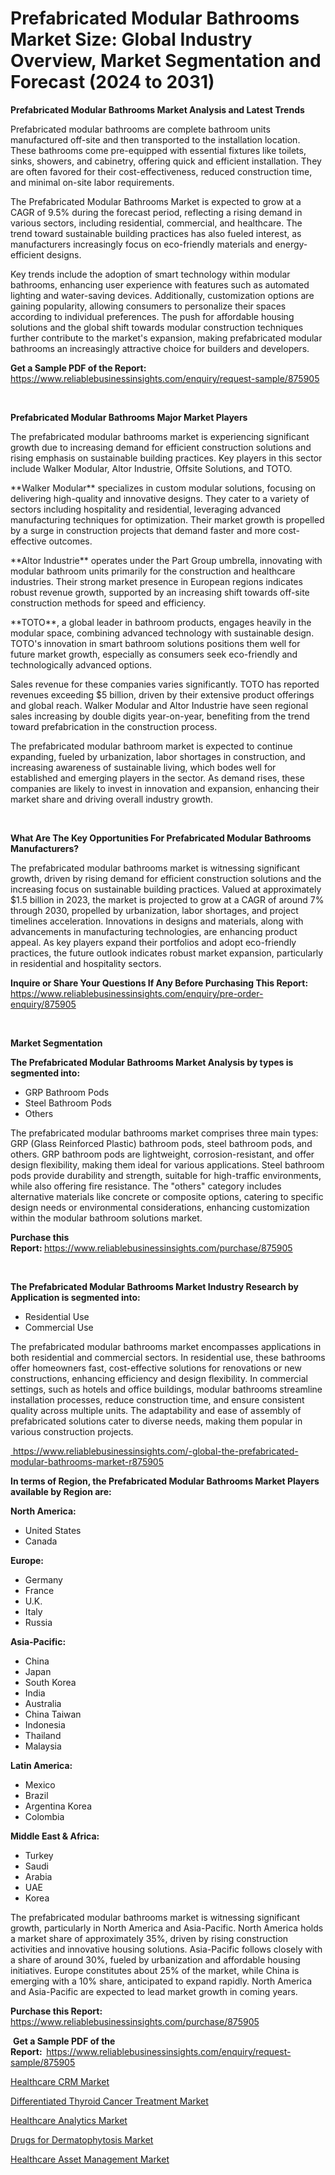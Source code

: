 <p><h1>Prefabricated Modular Bathrooms Market Size: Global Industry Overview, Market Segmentation and Forecast (2024 to 2031)</h1></p><p><strong>Prefabricated Modular Bathrooms Market Analysis and Latest Trends</strong></p>
<p><p>Prefabricated modular bathrooms are complete bathroom units manufactured off-site and then transported to the installation location. These bathrooms come pre-equipped with essential fixtures like toilets, sinks, showers, and cabinetry, offering quick and efficient installation. They are often favored for their cost-effectiveness, reduced construction time, and minimal on-site labor requirements. </p><p>The Prefabricated Modular Bathrooms Market is expected to grow at a CAGR of 9.5% during the forecast period, reflecting a rising demand in various sectors, including residential, commercial, and healthcare. The trend toward sustainable building practices has also fueled interest, as manufacturers increasingly focus on eco-friendly materials and energy-efficient designs. </p><p>Key trends include the adoption of smart technology within modular bathrooms, enhancing user experience with features such as automated lighting and water-saving devices. Additionally, customization options are gaining popularity, allowing consumers to personalize their spaces according to individual preferences. The push for affordable housing solutions and the global shift towards modular construction techniques further contribute to the market's expansion, making prefabricated modular bathrooms an increasingly attractive choice for builders and developers.</p></p>
<p><strong>Get a Sample PDF of the Report:&nbsp;</strong> <a href="https://www.reliablebusinessinsights.com/enquiry/request-sample/875905">https://www.reliablebusinessinsights.com/enquiry/request-sample/875905</a></p>
<p>&nbsp;</p>
<p><strong>Prefabricated Modular Bathrooms Major Market Players</strong></p>
<p><p>The prefabricated modular bathrooms market is experiencing significant growth due to increasing demand for efficient construction solutions and rising emphasis on sustainable building practices. Key players in this sector include Walker Modular, Altor Industrie, Offsite Solutions, and TOTO.</p><p>**Walker Modular** specializes in custom modular solutions, focusing on delivering high-quality and innovative designs. They cater to a variety of sectors including hospitality and residential, leveraging advanced manufacturing techniques for optimization. Their market growth is propelled by a surge in construction projects that demand faster and more cost-effective outcomes.</p><p>**Altor Industrie** operates under the Part Group umbrella, innovating with modular bathroom units primarily for the construction and healthcare industries. Their strong market presence in European regions indicates robust revenue growth, supported by an increasing shift towards off-site construction methods for speed and efficiency.</p><p>**TOTO**, a global leader in bathroom products, engages heavily in the modular space, combining advanced technology with sustainable design. TOTO's innovation in smart bathroom solutions positions them well for future market growth, especially as consumers seek eco-friendly and technologically advanced options.</p><p>Sales revenue for these companies varies significantly. TOTO has reported revenues exceeding $5 billion, driven by their extensive product offerings and global reach. Walker Modular and Altor Industrie have seen regional sales increasing by double digits year-on-year, benefiting from the trend toward prefabrication in the construction process.</p><p>The prefabricated modular bathroom market is expected to continue expanding, fueled by urbanization, labor shortages in construction, and increasing awareness of sustainable living, which bodes well for established and emerging players in the sector. As demand rises, these companies are likely to invest in innovation and expansion, enhancing their market share and driving overall industry growth.</p></p>
<p>&nbsp;</p>
<p><strong>What Are The Key Opportunities For Prefabricated Modular Bathrooms Manufacturers?</strong></p>
<p><p>The prefabricated modular bathrooms market is witnessing significant growth, driven by rising demand for efficient construction solutions and the increasing focus on sustainable building practices. Valued at approximately $1.5 billion in 2023, the market is projected to grow at a CAGR of around 7% through 2030, propelled by urbanization, labor shortages, and project timelines acceleration. Innovations in designs and materials, along with advancements in manufacturing technologies, are enhancing product appeal. As key players expand their portfolios and adopt eco-friendly practices, the future outlook indicates robust market expansion, particularly in residential and hospitality sectors.</p></p>
<p><strong>Inquire or Share Your Questions If Any Before Purchasing This Report:</strong> <a href="https://www.reliablebusinessinsights.com/enquiry/pre-order-enquiry/875905">https://www.reliablebusinessinsights.com/enquiry/pre-order-enquiry/875905</a></p>
<p>&nbsp;</p>
<p><strong>Market Segmentation</strong></p>
<p><strong>The Prefabricated Modular Bathrooms Market Analysis by types is segmented into:</strong></p>
<p><ul><li>GRP Bathroom Pods</li><li>Steel Bathroom Pods</li><li>Others</li></ul></p>
<p><p>The prefabricated modular bathrooms market comprises three main types: GRP (Glass Reinforced Plastic) bathroom pods, steel bathroom pods, and others. GRP bathroom pods are lightweight, corrosion-resistant, and offer design flexibility, making them ideal for various applications. Steel bathroom pods provide durability and strength, suitable for high-traffic environments, while also offering fire resistance. The "others" category includes alternative materials like concrete or composite options, catering to specific design needs or environmental considerations, enhancing customization within the modular bathroom solutions market.</p></p>
<p><strong>Purchase this Report:&nbsp;</strong><a href="https://www.reliablebusinessinsights.com/purchase/875905">https://www.reliablebusinessinsights.com/purchase/875905</a></p>
<p>&nbsp;</p>
<p><strong>The Prefabricated Modular Bathrooms Market Industry Research by Application is segmented into:</strong></p>
<p><ul><li>Residential Use</li><li>Commercial Use</li></ul></p>
<p><p>The prefabricated modular bathrooms market encompasses applications in both residential and commercial sectors. In residential use, these bathrooms offer homeowners fast, cost-effective solutions for renovations or new constructions, enhancing efficiency and design flexibility. In commercial settings, such as hotels and office buildings, modular bathrooms streamline installation processes, reduce construction time, and ensure consistent quality across multiple units. The adaptability and ease of assembly of prefabricated solutions cater to diverse needs, making them popular in various construction projects.</p></p>
<p><a href="https://www.reliablebusinessinsights.com/-global-the-prefabricated-modular-bathrooms-market-r875905">&nbsp;https://www.reliablebusinessinsights.com/-global-the-prefabricated-modular-bathrooms-market-r875905</a></p>
<p><strong>In terms of Region, the Prefabricated Modular Bathrooms Market Players available by Region are:</strong></p>
<p>
    <p> <strong> North America: </strong>
        <ul>
            <li>United States</li>
            <li>Canada</li>
        </ul>
        </p> 
    <p> <strong> Europe: </strong>
        <ul>
            <li>Germany</li>
            <li>France</li>
            <li>U.K.</li>
            <li>Italy</li>
            <li>Russia</li>
        </ul>
        </p> 
    <p> <strong> Asia-Pacific: </strong>
        <ul>
            <li>China</li>
            <li>Japan</li>
            <li>South Korea</li>
            <li>India</li>
            <li>Australia</li>
            <li>China Taiwan</li>
            <li>Indonesia</li>
            <li>Thailand</li>
            <li>Malaysia</li>
        </ul>
        </p> 
    <p> <strong> Latin America: </strong>
        <ul>
            <li>Mexico</li>
            <li>Brazil</li>
            <li>Argentina Korea</li>
            <li>Colombia</li>
        </ul>
        </p> 
    <p> <strong> Middle East & Africa: </strong>
        <ul>
            <li>Turkey</li>
            <li>Saudi</li>
            <li>Arabia</li>
            <li>UAE</li>
            <li>Korea</li>
        </ul>
    </p>
    </p>
<p><p>The prefabricated modular bathrooms market is witnessing significant growth, particularly in North America and Asia-Pacific. North America holds a market share of approximately 35%, driven by rising construction activities and innovative housing solutions. Asia-Pacific follows closely with a share of around 30%, fueled by urbanization and affordable housing initiatives. Europe constitutes about 25% of the market, while China is emerging with a 10% share, anticipated to expand rapidly. North America and Asia-Pacific are expected to lead market growth in coming years.</p></p>
<p><strong>Purchase this Report: </strong><a href="https://www.reliablebusinessinsights.com/purchase/875905">https://www.reliablebusinessinsights.com/purchase/875905</a></p>
<p>&nbsp;<strong>Get a Sample PDF of the Report:&nbsp;&nbsp;</strong><a href="https://www.reliablebusinessinsights.com/enquiry/request-sample/875905">https://www.reliablebusinessinsights.com/enquiry/request-sample/875905</a></p>
<p><strong></strong></p>
<p><p><a href="https://www.linkedin.com/pulse/exploring-healthcare-crm-market-dynamics-revenue-analysis-6mpme?trackingId=cmFZAfClQbeCbJylE3TTzA%3D%3D">Healthcare CRM Market</a></p><p><a href="https://www.linkedin.com/pulse/global-perspectives-differentiated-thyroid-cancer-treatment-2gjde?trackingId=7BFUVPwQS0CrQ%2FNkUKkL2g%3D%3D">Differentiated Thyroid Cancer Treatment Market</a></p><p><a href="https://www.linkedin.com/pulse/global-healthcare-analytics-market-size-expected-experience-tnpne?trackingId=ZktwTbc3sF%2FdnGA0h4ukUg%3D%3D">Healthcare Analytics Market</a></p><p><a href="https://www.linkedin.com/pulse/global-market-pulse-trends-growth-analysis-drugs-dermatophytosis-bbxie?trackingId=5kIli%2BoBRPSKEOd%2BWaIq3Q%3D%3D">Drugs for Dermatophytosis Market</a></p><p><a href="https://www.linkedin.com/pulse/healthcare-asset-management-market-research-report-forecast-abg8e?trackingId=1BssjPY9R%2FSPlszJLxct%2Fw%3D%3D">Healthcare Asset Management Market</a></p></p>